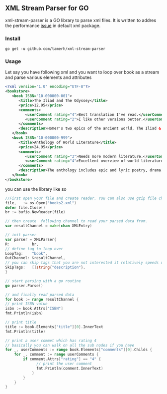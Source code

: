 ## XML Stream Parser for GO
xml-stream-parser is a GO library to parse xml files. It is written to addres the performance [issue](https://github.com/golang/go/issues/21823) in default xml package.

### Install

```
go get -u github.com/tamerh/xml-stream-parser
```


### Usage

Let say you have following xml and you want to loop over book as a stream
and parse various elements and attributes

```xml
<?xml version="1.0" encoding="UTF-8"?>
<bookstore>
   <book ISBN="10-000000-001">
      <title>The Iliad and The Odyssey</title>
      <price>12.95</price>
      <comments>
         <userComment rating="4">Best translation I've read.</userComment>
         <userComment rating="2">I like other versions better.</userComment>
      </comments>
      <description>Homer's two epics of the ancient world, The Iliad & The Odyssey, tell stories as riveting today as when they were written between the eighth and ninth century B.C.</description>
   </book>
   <book ISBN="10-000000-999">
      <title>Anthology of World Literature</title>
      <price>24.95</price>
      <comments>
         <userComment rating="3">Needs more modern literature.</userComment>
         <userComment rating="4">Excellent overview of world literature.</userComment>
      </comments>
      <description>The anthology includes epic and lyric poetry, drama, and prose narrative, with many complete works and a focus on the most influential pieces and authors from each region and time period.</description>
   </book>
</bookstore>
```

you can use the library like so

```go
//First open your file and create reader. You can also use gzip file check tests
file, _ := os.Open("books2.xml")
defer file.Close()
br := bufio.NewReader(file)

// then create  following channel to read your parsed data from.
var resultChannel = make(chan XMLEntry)

// init parser
var parser = XMLParser{
R:          br, 
// define tag to loop over
LoopTag:    "book",
OutChannel: &resultChannel,
// you can skip tags that you are not interested it relatively speeds up the process
SkipTags:   []string{"description"}, 
}

// start parsing with a go routine
go parser.Parse()

// and finally read parsed data 
for book := range resultChannel {
// print ISBN value
isbn := book.Attrs["ISBN"]
fmt.Println(isbn)

// print title
title := book.Elements["title"][0].InnerText
fmt.Println(title)

// print a user commet which has rating 4
// basically you can walk on all the sub nodes if you have
for _, userComments := range book.Elements["comments"][0].Childs {
	for _, comment := range userComments {
		if comment.Attrs["rating"] == "4" {
			  // print the user comment
			  fmt.Println(comment.InnerText)
			}
		}
	}
}
```
